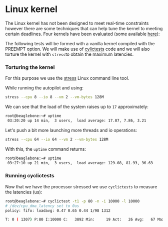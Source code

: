 # Linux kernel

The Linux kernel has not been designed to meet real-time constraints however there are some techniques that can help tune the kernel to meeting certain deadlines. Four kernels have been evaluated (some available [here](https://github.com/erlerobot/kernels/tree/master/bbb/3.8.13.x)):

The following tests will be formed with a vanilla kernel compiled with the PREEMPT option. We will make use of [cylictests](https://rt.wiki.kernel.org/index.php/Cyclictest) code and we will also torture the kernel with `stress`to obtain the maximum latencies.

### Torturing the kernel

For this purpose we use the [stress](http://linux.die.net/man/1/stress) Linux command line tool.

While running the autopilot and using:
``` bash
stress --cpu 8 --io 8 --vm 2 --vm-bytes 128M
```
We can see that the load of the system raises up to `17` approximately:
```bash
root@beaglebone:~# uptime
 03:20:20 up 14 min,  3 users,  load average: 17.07, 7.86, 3.21
```

Let's push a bit more launching more threads and io operations:
```bash
stress --cpu 64 --io 64 --vm 2 --vm-bytes 128M
```
With this, the `uptime` command returns:
```bash
root@beaglebone:~# uptime
 03:27:10 up 21 min,  3 users,  load average: 129.08, 81.93, 36.63
```

### Running cyclictests
Now that we have the processor stressed we use `cyclictests` to measure the latencies (us):
```bash
root@beaglebone:~# cyclictest -t1 -p 80 -n -i 10000 -l 10000
# /dev/cpu_dma_latency set to 0us
policy: fifo: loadavg: 0.47 0.65 0.44 1/98 1312           

T: 0 ( 1307) P:80 I:10000 C:   3892 Min:     19 Act:   26 Avg:   67 Max:   13743
```

